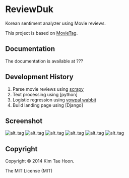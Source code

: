 ReviewDuk
=========

Korean sentiment analyzer using Movie reviews.

This project is based on [MovieTag](https://github.com/carpedm20/movietag).


Documentation
-------------

The documentation is available at ???


Development History
-------------------

1. Parse movie reviews using [scrapy](http://scrapy.org/)
2. Text processing using [python]
3. Logistic regression using [vowpal wabbit](https://github.com/JohnLangford/vowpal_wabbit)
4. Build landing page using [Django]


Screenshot
----------

![alt_tag](https://raw.githubusercontent.com/carpedm20/reviewduk/master/demo/1.png)
![alt_tag](https://raw.githubusercontent.com/carpedm20/reviewduk/master/demo/2.png)
![alt_tag](https://raw.githubusercontent.com/carpedm20/reviewduk/master/demo/3.png)
![alt_tag](https://raw.githubusercontent.com/carpedm20/reviewduk/master/demo/4.png)
![alt_tag](https://raw.githubusercontent.com/carpedm20/reviewduk/master/demo/5.png)
![alt_tag](https://raw.githubusercontent.com/carpedm20/reviewduk/master/demo/6.png)


Copyright
---------

Copyright © 2014 Kim Tae Hoon.

The MIT License (MIT)
